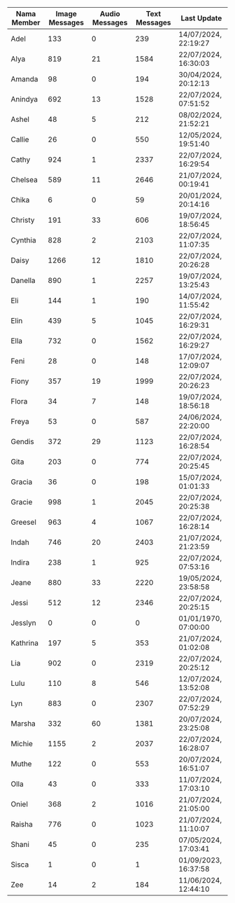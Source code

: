 | Nama Member | Image Messages | Audio Messages | Text Messages | Last Update |
| ------ | -------------- | -------------- | ------------- | ------------ |
| Adel | 133 | 0 | 239 | 14/07/2024, 22:19:27 |
| Alya | 819 | 21 | 1584 | 22/07/2024, 16:30:03 |
| Amanda | 98 | 0 | 194 | 30/04/2024, 20:12:13 |
| Anindya | 692 | 13 | 1528 | 22/07/2024, 07:51:52 |
| Ashel | 48 | 5 | 212 | 08/02/2024, 21:52:21 |
| Callie | 26 | 0 | 550 | 12/05/2024, 19:51:40 |
| Cathy | 924 | 1 | 2337 | 22/07/2024, 16:29:54 |
| Chelsea | 589 | 11 | 2646 | 21/07/2024, 00:19:41 |
| Chika | 6 | 0 | 59 | 20/01/2024, 20:14:16 |
| Christy | 191 | 33 | 606 | 19/07/2024, 18:56:45 |
| Cynthia | 828 | 2 | 2103 | 22/07/2024, 11:07:35 |
| Daisy | 1266 | 12 | 1810 | 22/07/2024, 20:26:28 |
| Danella | 890 | 1 | 2257 | 19/07/2024, 13:25:43 |
| Eli | 144 | 1 | 190 | 14/07/2024, 11:55:42 |
| Elin | 439 | 5 | 1045 | 22/07/2024, 16:29:31 |
| Ella | 732 | 0 | 1562 | 22/07/2024, 16:29:27 |
| Feni | 28 | 0 | 148 | 17/07/2024, 12:09:07 |
| Fiony | 357 | 19 | 1999 | 22/07/2024, 20:26:23 |
| Flora | 34 | 7 | 148 | 19/07/2024, 18:56:18 |
| Freya | 53 | 0 | 587 | 24/06/2024, 22:20:00 |
| Gendis | 372 | 29 | 1123 | 22/07/2024, 16:28:54 |
| Gita | 203 | 0 | 774 | 22/07/2024, 20:25:45 |
| Gracia | 36 | 0 | 198 | 15/07/2024, 01:01:33 |
| Gracie | 998 | 1 | 2045 | 22/07/2024, 20:25:38 |
| Greesel | 963 | 4 | 1067 | 22/07/2024, 16:28:14 |
| Indah | 746 | 20 | 2403 | 21/07/2024, 21:23:59 |
| Indira | 238 | 1 | 925 | 22/07/2024, 07:53:16 |
| Jeane | 880 | 33 | 2220 | 19/05/2024, 23:58:58 |
| Jessi | 512 | 12 | 2346 | 22/07/2024, 20:25:15 |
| Jesslyn | 0 | 0 | 0 | 01/01/1970, 07:00:00 |
| Kathrina | 197 | 5 | 353 | 21/07/2024, 01:02:08 |
| Lia | 902 | 0 | 2319 | 22/07/2024, 20:25:12 |
| Lulu | 110 | 8 | 546 | 12/07/2024, 13:52:08 |
| Lyn | 883 | 0 | 2307 | 22/07/2024, 07:52:29 |
| Marsha | 332 | 60 | 1381 | 20/07/2024, 23:25:08 |
| Michie | 1155 | 2 | 2037 | 22/07/2024, 16:28:07 |
| Muthe | 122 | 0 | 553 | 20/07/2024, 16:51:07 |
| Olla | 43 | 0 | 333 | 11/07/2024, 17:03:10 |
| Oniel | 368 | 2 | 1016 | 21/07/2024, 21:05:00 |
| Raisha | 776 | 0 | 1023 | 21/07/2024, 11:10:07 |
| Shani | 45 | 0 | 235 | 07/05/2024, 17:03:41 |
| Sisca | 1 | 0 | 1 | 01/09/2023, 16:37:58 |
| Zee | 14 | 2 | 184 | 11/06/2024, 12:44:10 |
